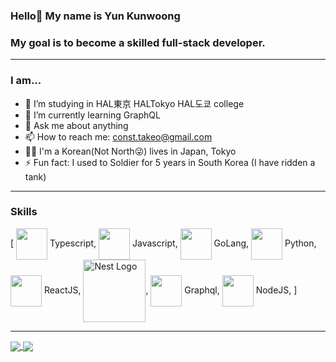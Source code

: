 ### Hello👋 My name is Yun Kunwoong
### My goal is to become a skilled full-stack developer.
---
<!--
**const-takeo/const-takeo** is a ✨ _special_ ✨ repository because its `README.md` (this file) appears on your GitHub profile.

Here are some ideas to get you started:


-->
### I am...
- 🔭 I’m studying in HAL東京 HALTokyo HAL도쿄 college
- 🌱 I’m currently learning GraphQL
- 💬 Ask me about anything
- 📫 How to reach me: const.takeo@gmail.com
- 🏳️‍🌈 I'm a Korean(Not North😜) lives in Japan, Tokyo
- ⚡ Fun fact: I used to Soldier for 5 years in South Korea (I have ridden a tank)

---
### Skills
[
<img align="center" src="https://simpleicons.org/icons/typescript.svg" width="50px" height="50px"/> Typescript, 
<img align="center" src="https://simpleicons.org/icons/javascript.svg" width="50px" height="50px"/> Javascript, 
<img align="center" src="https://simpleicons.org/icons/go.svg" width="50px" height="50px"/> GoLang, 
<img align="center" src="https://simpleicons.org/icons/python.svg" width="50px" height="50px"/> Python, 
<img align="center" src="https://simpleicons.org/icons/react.svg" width="50px" height="50px"/> ReactJS, 
<img align="center" src="https://nestjs.com/img/logo_text.svg" width="100px" height="100px" alt="Nest Logo" />, 
<img align="center" src="https://simpleicons.org/icons/graphql.svg" width="50px" height="50px"/> Graphql, 
<img align="center" src="https://simpleicons.org/icons/nodejs.svg" width="50px" height="50px"/> NodeJS, 
]


---
<a href="https://github.com/anuraghazra/github-readme-stats">
  <img align="center" src="https://github-readme-stats.vercel.app/api/top-langs/?username=const-takeo&layout=compact" />
</a>
<a href="https://github.com/anuraghazra/github-readme-stats">
  <img align="center" src="https://github-readme-stats.vercel.app/api/wakatime?username=const_takeo&v=2&layout=compact" />
</a>

